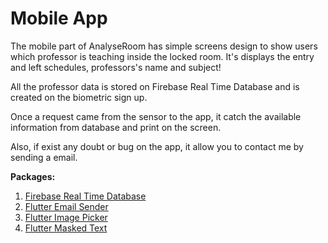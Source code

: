 # Mobile App

The mobile part of AnalyseRoom has simple screens design to show users which professor is teaching inside the locked room. It's displays the entry and left schedules, professors's name and subject! 

All the professor data is stored on Firebase Real Time Database and is created on the biometric sign up.

Once a request came from the sensor to the app, it catch the available information from database and print on the screen.

Also, if exist any doubt or bug on the app, it allow you to contact me by sending a email.

**Packages:**
1. [Firebase Real Time Database](https://pub.dev/packages/firebase_database)
2. [Flutter Email Sender](https://pub.dev/packages/flutter_email_sender)
3. [Flutter Image Picker](https://pub.dev/packages/image_picker)
4. [Flutter Masked Text](https://pub.dev/packages/flutter_masked_text)
